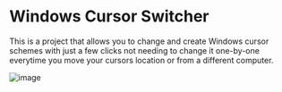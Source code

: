 # Windows Cursor Switcher

This is a project that allows you to change and create Windows cursor schemes with just a few clicks not needing to change it one-by-one everytime you move your cursors location or from a different computer.

![image](https://github.com/user-attachments/assets/81fa1fa0-b07e-4101-a61a-bb5ea8573f9a)
